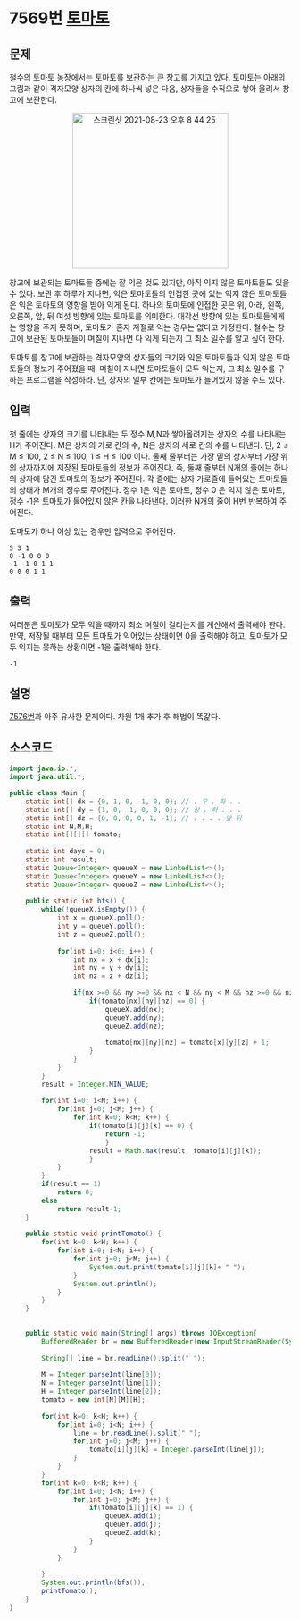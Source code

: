 # 7569번 [토마토](https://www.acmicpc.net/problem/7569)

## 문제
철수의 토마토 농장에서는 토마토를 보관하는 큰 창고를 가지고 있다. 토마토는 아래의 그림과 같이 격자모양 상자의 칸에 하나씩 넣은 다음, 상자들을 수직으로 쌓아 올려서 창고에 보관한다.
<p align = "center"><img width="279" alt="스크린샷 2021-08-23 오후 8 44 25" src="https://user-images.githubusercontent.com/65120581/130441724-ae85b38a-1194-442b-bc4d-11d7f94f0a78.png"></p>

창고에 보관되는 토마토들 중에는 잘 익은 것도 있지만, 아직 익지 않은 토마토들도 있을 수 있다. 보관 후 하루가 지나면, 익은 토마토들의 인접한 곳에 있는 익지 않은 토마토들은 익은 토마토의 영향을 받아 익게 된다. 하나의 토마토에 인접한 곳은 위, 아래, 왼쪽, 오른쪽, 앞, 뒤 여섯 방향에 있는 토마토를 의미한다. 대각선 방향에 있는 토마토들에게는 영향을 주지 못하며, 토마토가 혼자 저절로 익는 경우는 없다고 가정한다. 철수는 창고에 보관된 토마토들이 며칠이 지나면 다 익게 되는지 그 최소 일수를 알고 싶어 한다.

토마토를 창고에 보관하는 격자모양의 상자들의 크기와 익은 토마토들과 익지 않은 토마토들의 정보가 주어졌을 때, 며칠이 지나면 토마토들이 모두 익는지, 그 최소 일수를 구하는 프로그램을 작성하라. 단, 상자의 일부 칸에는 토마토가 들어있지 않을 수도 있다.
## 입력
첫 줄에는 상자의 크기를 나타내는 두 정수 M,N과 쌓아올려지는 상자의 수를 나타내는 H가 주어진다. M은 상자의 가로 칸의 수, N은 상자의 세로 칸의 수를 나타낸다. 단, 2 ≤ M ≤ 100, 2 ≤ N ≤ 100, 1 ≤ H ≤ 100 이다. 둘째 줄부터는 가장 밑의 상자부터 가장 위의 상자까지에 저장된 토마토들의 정보가 주어진다. 즉, 둘째 줄부터 N개의 줄에는 하나의 상자에 담긴 토마토의 정보가 주어진다. 각 줄에는 상자 가로줄에 들어있는 토마토들의 상태가 M개의 정수로 주어진다. 정수 1은 익은 토마토, 정수 0 은 익지 않은 토마토, 정수 -1은 토마토가 들어있지 않은 칸을 나타낸다. 이러한 N개의 줄이 H번 반복하여 주어진다.

토마토가 하나 이상 있는 경우만 입력으로 주어진다.
```
5 3 1
0 -1 0 0 0
-1 -1 0 1 1
0 0 0 1 1
```
## 출력
여러분은 토마토가 모두 익을 때까지 최소 며칠이 걸리는지를 계산해서 출력해야 한다. 만약, 저장될 때부터 모든 토마토가 익어있는 상태이면 0을 출력해야 하고, 토마토가 모두 익지는 못하는 상황이면 -1을 출력해야 한다.
```
-1
```
## 설명
[7576번](https://github.com/nohkihyeon/TIL/blob/main/algorithm/baekjoon/7576%20%ED%86%A0%EB%A7%88%ED%86%A0.md#7576%EB%B2%88-%ED%86%A0%EB%A7%88%ED%86%A0)과 아주 유사한 문제이다.
차원 1개 추가 후 해법이 똑갍다.
## 소스코드
```java
import java.io.*;
import java.util.*;

public class Main {
	static int[] dx = {0, 1, 0, -1, 0, 0}; // . 우 . 좌 . .
	static int[] dy = {1, 0, -1, 0, 0, 0}; // 상 . 하 . . .
	static int[] dz = {0, 0, 0, 0, 1, -1}; // . . . . 앞 뒤
	static int N,M,H;
	static int[][][] tomato;
	
	static int days = 0;
	static int result;
	static Queue<Integer> queueX = new LinkedList<>();
	static Queue<Integer> queueY = new LinkedList<>();
	static Queue<Integer> queueZ = new LinkedList<>();
	
	public static int bfs() {
		while(!queueX.isEmpty()) {
			int x = queueX.poll();
			int y = queueY.poll();
			int z = queueZ.poll();
			
			for(int i=0; i<6; i++) {
				int nx = x + dx[i];
				int ny = y + dy[i];
				int nz = z + dz[i];
				
				if(nx >=0 && ny >=0 && nx < N && ny < M && nz >=0 && nz < H) {
					if(tomato[nx][ny][nz] == 0) {
						queueX.add(nx);
						queueY.add(ny);
						queueZ.add(nz);
						
						tomato[nx][ny][nz] = tomato[x][y][z] + 1;
					}
				}
			}
		}
		result = Integer.MIN_VALUE;
		
		for(int i=0; i<N; i++) {
			for(int j=0; j<M; j++) {
				for(int k=0; k<H; k++) {
					if(tomato[i][j][k] == 0) {
						return -1;
						}
					result = Math.max(result, tomato[i][j][k]);
					}
			}
		}
		if(result == 1)
			return 0;
		else
			return result-1;
	}
	
	public static void printTomato() {
		for(int k=0; k<H; k++) {
			for(int i=0; i<N; i++) {
				for(int j=0; j<M; j++) {
					System.out.print(tomato[i][j][k]+ " ");
				}
				System.out.println();
			}
		}
	}
		

	public static void main(String[] args) throws IOException{
		BufferedReader br = new BufferedReader(new InputStreamReader(System.in));
		
		String[] line = br.readLine().split(" ");
		
		M = Integer.parseInt(line[0]);
		N = Integer.parseInt(line[1]);
		H = Integer.parseInt(line[2]);
		tomato = new int[N][M][H];
		
		for(int k=0; k<H; k++) {
			for(int i=0; i<N; i++) {
				line = br.readLine().split(" ");
				for(int j=0; j<M; j++) {
					tomato[i][j][k] = Integer.parseInt(line[j]);
				}
			}
		}
		for(int k=0; k<H; k++) {
			for(int i=0; i<N; i++) {
				for(int j=0; j<M; j++) {
					if(tomato[i][j][k] == 1) {
						queueX.add(i);
						queueY.add(j);
						queueZ.add(k);
					}
				}
			}
					
		}
		System.out.println(bfs());
		printTomato();
	}
}

```


